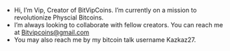 -  Hi, I’m Vip, Creator of BitVipCoins. I’m currently on a mission to revolutionize Physcial Bitcoins.
-  I’m always looking to collaborate with fellow creators. You can reach me at Bitvipcoins@gmail.com
-  You may also reach me by my bitcoin talk username Kazkaz27.
